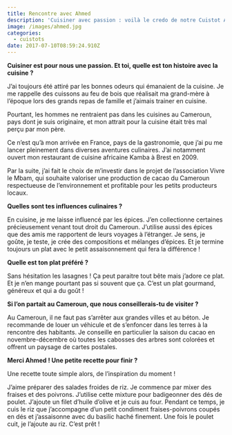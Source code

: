 ```yaml
---
title: Rencontre avec Ahmed
description: 'Cuisiner avec passion : voilà le credo de notre Cuistot Ahmed. Rencontre !'
image: /images/ahmed.jpg
categories:
  - cuistots
date: 2017-07-10T08:59:24.910Z
---
```

**Cuisiner est pour nous une passion. Et toi, quelle est ton histoire avec la cuisine ?**

J’ai toujours été attiré par les bonnes odeurs qui émanaient de la cuisine. Je me rappelle des cuissons au feu de bois que réalisait ma grand-mère à l’époque lors des grands repas de famille et j’aimais trainer en cuisine.

Pourtant, les hommes ne rentraient pas dans les cuisines au Cameroun, pays dont je suis originaire, et mon attrait pour la cuisine était très mal perçu par mon père.

Ce n’est qu’à mon arrivée en France, pays de la gastronomie, que j’ai pu me lancer pleinement dans diverses aventures culinaires. J’ai notamment ouvert mon restaurant de cuisine africaine Kamba à Brest en 2009.

Par la suite, j’ai fait le choix de m’investir dans le projet de l’association Vivre le Mbam, qui souhaite valoriser une production de cacao du Cameroun respectueuse de l’environnement et profitable pour les petits producteurs locaux.



**Quelles sont tes influences culinaires ?**

En cuisine, je me laisse influencé par les épices. J’en collectionne certaines précieusement venant tout droit du Cameroun. J’utilise aussi des épices que des amis me rapportent de leurs voyages à l’étranger. Je sens, je goûte, je teste, je crée des compositions et mélanges d’épices. Et je termine toujours un plat avec le petit assaisonnement qui fera la différence !



**Quelle est ton plat préféré ?**

Sans hésitation les lasagnes ! Ça peut paraitre tout bête mais j’adore ce plat. Et je n’en mange pourtant pas si souvent que ça. C’est un plat gourmand, généreux et qui a du goût !



**Si l’on partait au Cameroun, que nous conseillerais-tu de visiter ?**

Au Cameroun, il ne faut pas s’arrêter aux grandes villes et au béton. Je recommande de louer un véhicule et de s’enfoncer dans les terres à la rencontre des habitants. Je conseille en particulier la saison du cacao en novembre-décembre où toutes les cabosses des arbres sont colorées et offrent un paysage de cartes postales.



**Merci Ahmed ! Une petite recette pour finir ?**

Une recette toute simple alors, de l’inspiration du moment !

J’aime préparer des salades froides de riz. Je commence par mixer des fraises et des poivrons. J’utilise cette mixture pour badigeonner des dés de poulet. J’ajoute un filet d’huile d’olive et je cuis au four. Pendant ce temps, je cuis le riz que j’accompagne d’un petit condiment fraises-poivrons coupés en dés et j’assaisonne avec du basilic haché finement. Une fois le poulet cuit, je l’ajoute au riz. C’est prêt !



